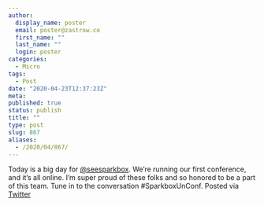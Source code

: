 ```yaml
---
author:
  display_name: poster
  email: poster@zastrow.co
  first_name: ""
  last_name: ""
  login: poster
categories:
  - Micro
tags:
  - Post
date: "2020-04-23T12:37:23Z"
meta:
published: true
status: publish
title: ""
type: post
slug: 867
aliases:
  - /2020/04/867/
---
```

<p>Today is a big day for <a href="https://micro.blog/seesparkbox">@seesparkbox</a>. We’re running our first conference, and it’s all online. I’m super proud of these folks and so honored to be a part of this team. Tune in to the conversation &#35;SparkboxUnConf. Posted via <a href="http://twitter.com/zastrow/status/1253361805004587008">Twitter</a></p>
